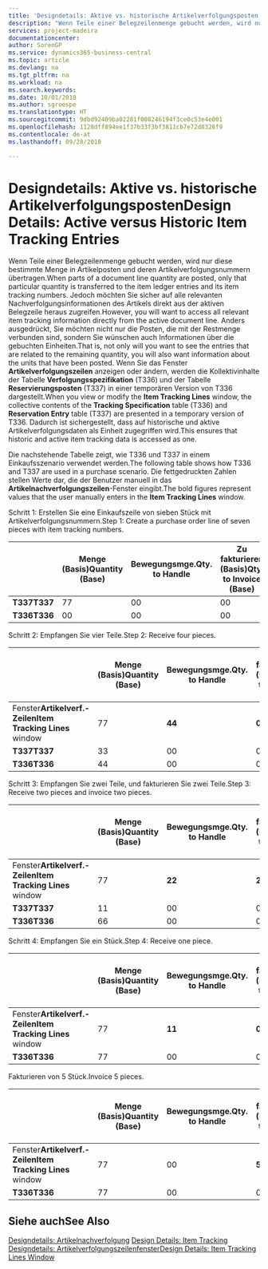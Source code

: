 ```yaml
---
title: 'Designdetails: Aktive vs. historische Artikelverfolgungsposten | Microsoft Docs'
description: "Wenn Teile einer Belegzeilenmenge gebucht werden, wird nur diese bestimmte Menge in Artikelposten und deren Artikelverfolgungsnummern übertragen. Jedoch möchten Sie sicher auf alle relevanten Nachverfolgungsinformationen des Artikels direkt aus der aktiven Belegzeile heraus zugreifen. Anders ausgedrückt, Sie möchten nicht nur die Posten, die mit der Restmenge verbunden sind, sondern Sie wünschen auch Informationen über die gebuchten Einheiten. Wenn Sie das Fenster **Artikelverfolgungszeilen** anzeigen oder ändern, werden die Kollektivinhalte der Tabelle **Verfolgungsspezifikation** (T336) und der Tabelle **Reservierungsposten** (T337) in einer temporären Version von T336 dargestellt. Dadurch ist sichergestellt, dass auf historische und aktive Artikelverfolgungsdaten als Einheit zugegriffen wird."
services: project-madeira
documentationcenter: 
author: SorenGP
ms.service: dynamics365-business-central
ms.topic: article
ms.devlang: na
ms.tgt_pltfrm: na
ms.workload: na
ms.search.keywords: 
ms.date: 10/01/2018
ms.author: sgroespe
ms.translationtype: HT
ms.sourcegitcommit: 9dbd92409ba02281f008246194f3ce0c53e4e001
ms.openlocfilehash: 1128dff894ee1f37b33f3bf3811cb7e72d8328f9
ms.contentlocale: de-at
ms.lasthandoff: 09/28/2018

---
```

# <a name="design-details-active-versus-historic-item-tracking-entries"></a><span data-ttu-id="11bfc-107">Designdetails: Aktive vs. historische Artikelverfolgungsposten</span><span class="sxs-lookup"><span data-stu-id="11bfc-107">Design Details: Active versus Historic Item Tracking Entries</span></span>
<span data-ttu-id="11bfc-108">Wenn Teile einer Belegzeilenmenge gebucht werden, wird nur diese bestimmte Menge in Artikelposten und deren Artikelverfolgungsnummern übertragen.</span><span class="sxs-lookup"><span data-stu-id="11bfc-108">When parts of a document line quantity are posted, only that particular quantity is transferred to the item ledger entries and its item tracking numbers.</span></span> <span data-ttu-id="11bfc-109">Jedoch möchten Sie sicher auf alle relevanten Nachverfolgungsinformationen des Artikels direkt aus der aktiven Belegzeile heraus zugreifen.</span><span class="sxs-lookup"><span data-stu-id="11bfc-109">However, you will want to access all relevant item tracking information directly from the active document line.</span></span> <span data-ttu-id="11bfc-110">Anders ausgedrückt, Sie möchten nicht nur die Posten, die mit der Restmenge verbunden sind, sondern Sie wünschen auch Informationen über die gebuchten Einheiten.</span><span class="sxs-lookup"><span data-stu-id="11bfc-110">That is, not only will you want to see the entries that are related to the remaining quantity, you will also want information about the units that have been posted.</span></span> <span data-ttu-id="11bfc-111">Wenn Sie das Fenster **Artikelverfolgungszeilen** anzeigen oder ändern, werden die Kollektivinhalte der Tabelle **Verfolgungsspezifikation** (T336) und der Tabelle **Reservierungsposten** (T337) in einer temporären Version von T336 dargestellt.</span><span class="sxs-lookup"><span data-stu-id="11bfc-111">When you view or modify the **Item Tracking Lines** window, the collective contents of the **Tracking Specification** table (T336) and **Reservation Entry** table (T337) are presented in a temporary version of T336.</span></span> <span data-ttu-id="11bfc-112">Dadurch ist sichergestellt, dass auf historische und aktive Artikelverfolgungsdaten als Einheit zugegriffen wird.</span><span class="sxs-lookup"><span data-stu-id="11bfc-112">This ensures that historic and active item tracking data is accessed as one.</span></span>  

 <span data-ttu-id="11bfc-113">Die nachstehende Tabelle zeigt, wie T336 und T337 in einem Einkaufsszenario verwendet werden.</span><span class="sxs-lookup"><span data-stu-id="11bfc-113">The following table shows how T336 and T337 are used in a purchase scenario.</span></span> <span data-ttu-id="11bfc-114">Die fettgedruckten Zahlen stellen Werte dar, die der Benutzer manuell in das **Artikelnachverfolgungszeilen**-Fenster eingibt.</span><span class="sxs-lookup"><span data-stu-id="11bfc-114">The bold figures represent values that the user manually enters in the **Item Tracking Lines** window.</span></span>  

 <span data-ttu-id="11bfc-115">Schritt 1: Erstellen Sie eine Einkaufszeile von sieben Stück mit Artikelverfolgungsnummern.</span><span class="sxs-lookup"><span data-stu-id="11bfc-115">Step 1: Create a purchase order line of seven pieces with item tracking numbers.</span></span>  

||<span data-ttu-id="11bfc-116">**Menge (Basis)**</span><span class="sxs-lookup"><span data-stu-id="11bfc-116">**Quantity (Base)**</span></span>|<span data-ttu-id="11bfc-117">**Bewegungsmge.**</span><span class="sxs-lookup"><span data-stu-id="11bfc-117">**Qty. to Handle**</span></span>|<span data-ttu-id="11bfc-118">**Zu fakturieren (Basis)**</span><span class="sxs-lookup"><span data-stu-id="11bfc-118">**Qty. to Invoice (Base)**</span></span>|<span data-ttu-id="11bfc-119">**Geb. Bewegungsmenge (Basis)**</span><span class="sxs-lookup"><span data-stu-id="11bfc-119">**Quantity Handled (Base)**</span></span>|<span data-ttu-id="11bfc-120">**Bereits berech. Menge (Basis)**</span><span class="sxs-lookup"><span data-stu-id="11bfc-120">**Quantity Invoiced (Base)**</span></span>|  
|-|----------------------------------------------|--------------------------------------------|------------------------------------------------------|-------------------------------------------------------|--------------------------------------------------------|  
|<span data-ttu-id="11bfc-121">**T337**</span><span class="sxs-lookup"><span data-stu-id="11bfc-121">**T337**</span></span>|<span data-ttu-id="11bfc-122">7</span><span class="sxs-lookup"><span data-stu-id="11bfc-122">7</span></span>|<span data-ttu-id="11bfc-123">0</span><span class="sxs-lookup"><span data-stu-id="11bfc-123">0</span></span>|<span data-ttu-id="11bfc-124">0</span><span class="sxs-lookup"><span data-stu-id="11bfc-124">0</span></span>|<span data-ttu-id="11bfc-125">0</span><span class="sxs-lookup"><span data-stu-id="11bfc-125">0</span></span>|<span data-ttu-id="11bfc-126">0</span><span class="sxs-lookup"><span data-stu-id="11bfc-126">0</span></span>|  
|<span data-ttu-id="11bfc-127">**T336**</span><span class="sxs-lookup"><span data-stu-id="11bfc-127">**T336**</span></span>|<span data-ttu-id="11bfc-128">0</span><span class="sxs-lookup"><span data-stu-id="11bfc-128">0</span></span>|<span data-ttu-id="11bfc-129">0</span><span class="sxs-lookup"><span data-stu-id="11bfc-129">0</span></span>|<span data-ttu-id="11bfc-130">0</span><span class="sxs-lookup"><span data-stu-id="11bfc-130">0</span></span>|<span data-ttu-id="11bfc-131">0</span><span class="sxs-lookup"><span data-stu-id="11bfc-131">0</span></span>|<span data-ttu-id="11bfc-132">0</span><span class="sxs-lookup"><span data-stu-id="11bfc-132">0</span></span>|  

 <span data-ttu-id="11bfc-133">Schritt 2: Empfangen Sie vier Teile.</span><span class="sxs-lookup"><span data-stu-id="11bfc-133">Step 2: Receive four pieces.</span></span>  

||<span data-ttu-id="11bfc-134">**Menge (Basis)**</span><span class="sxs-lookup"><span data-stu-id="11bfc-134">**Quantity (Base)**</span></span>|<span data-ttu-id="11bfc-135">**Bewegungsmge.**</span><span class="sxs-lookup"><span data-stu-id="11bfc-135">**Qty. to Handle**</span></span>|<span data-ttu-id="11bfc-136">**Zu fakturieren (Basis)**</span><span class="sxs-lookup"><span data-stu-id="11bfc-136">**Qty. to Invoice (Base)**</span></span>|<span data-ttu-id="11bfc-137">**Geb. Bewegungsmenge (Basis)**</span><span class="sxs-lookup"><span data-stu-id="11bfc-137">**Quantity Handled (Base)**</span></span>|<span data-ttu-id="11bfc-138">**Bereits berech. Menge (Basis)**</span><span class="sxs-lookup"><span data-stu-id="11bfc-138">**Quantity Invoiced (Base)**</span></span>|  
|-|----------------------------------------------|--------------------------------------------|------------------------------------------------------|-------------------------------------------------------|--------------------------------------------------------|  
|<span data-ttu-id="11bfc-139">Fenster**Artikelverf.-Zeilen**</span><span class="sxs-lookup"><span data-stu-id="11bfc-139">**Item Tracking Lines** window</span></span>|<span data-ttu-id="11bfc-140">7</span><span class="sxs-lookup"><span data-stu-id="11bfc-140">7</span></span>|<span data-ttu-id="11bfc-141">**4**</span><span class="sxs-lookup"><span data-stu-id="11bfc-141">**4**</span></span>|<span data-ttu-id="11bfc-142">**0**</span><span class="sxs-lookup"><span data-stu-id="11bfc-142">**0**</span></span>|<span data-ttu-id="11bfc-143">0</span><span class="sxs-lookup"><span data-stu-id="11bfc-143">0</span></span>|<span data-ttu-id="11bfc-144">0</span><span class="sxs-lookup"><span data-stu-id="11bfc-144">0</span></span>|  
|<span data-ttu-id="11bfc-145">**T337**</span><span class="sxs-lookup"><span data-stu-id="11bfc-145">**T337**</span></span>|<span data-ttu-id="11bfc-146">3</span><span class="sxs-lookup"><span data-stu-id="11bfc-146">3</span></span>|<span data-ttu-id="11bfc-147">0</span><span class="sxs-lookup"><span data-stu-id="11bfc-147">0</span></span>|<span data-ttu-id="11bfc-148">0</span><span class="sxs-lookup"><span data-stu-id="11bfc-148">0</span></span>|<span data-ttu-id="11bfc-149">0</span><span class="sxs-lookup"><span data-stu-id="11bfc-149">0</span></span>|<span data-ttu-id="11bfc-150">0</span><span class="sxs-lookup"><span data-stu-id="11bfc-150">0</span></span>|  
|<span data-ttu-id="11bfc-151">**T336**</span><span class="sxs-lookup"><span data-stu-id="11bfc-151">**T336**</span></span>|<span data-ttu-id="11bfc-152">4</span><span class="sxs-lookup"><span data-stu-id="11bfc-152">4</span></span>|<span data-ttu-id="11bfc-153">0</span><span class="sxs-lookup"><span data-stu-id="11bfc-153">0</span></span>|<span data-ttu-id="11bfc-154">0</span><span class="sxs-lookup"><span data-stu-id="11bfc-154">0</span></span>|<span data-ttu-id="11bfc-155">4</span><span class="sxs-lookup"><span data-stu-id="11bfc-155">4</span></span>|<span data-ttu-id="11bfc-156">0</span><span class="sxs-lookup"><span data-stu-id="11bfc-156">0</span></span>|  

 <span data-ttu-id="11bfc-157">Schritt 3: Empfangen Sie zwei Teile, und fakturieren Sie zwei Teile.</span><span class="sxs-lookup"><span data-stu-id="11bfc-157">Step 3: Receive two pieces and invoice two pieces.</span></span>  

||<span data-ttu-id="11bfc-158">**Menge (Basis)**</span><span class="sxs-lookup"><span data-stu-id="11bfc-158">**Quantity (Base)**</span></span>|<span data-ttu-id="11bfc-159">**Bewegungsmge.**</span><span class="sxs-lookup"><span data-stu-id="11bfc-159">**Qty. to Handle**</span></span>|<span data-ttu-id="11bfc-160">**Zu fakturieren (Basis)**</span><span class="sxs-lookup"><span data-stu-id="11bfc-160">**Qty. to Invoice (Base)**</span></span>|<span data-ttu-id="11bfc-161">**Geb. Bewegungsmenge (Basis)**</span><span class="sxs-lookup"><span data-stu-id="11bfc-161">**Quantity Handled (Base)**</span></span>|<span data-ttu-id="11bfc-162">**Bereits berech. Menge (Basis)**</span><span class="sxs-lookup"><span data-stu-id="11bfc-162">**Quantity Invoiced (Base)**</span></span>|  
|-|----------------------------------------------|--------------------------------------------|------------------------------------------------------|-------------------------------------------------------|--------------------------------------------------------|  
|<span data-ttu-id="11bfc-163">Fenster**Artikelverf.-Zeilen**</span><span class="sxs-lookup"><span data-stu-id="11bfc-163">**Item Tracking Lines** window</span></span>|<span data-ttu-id="11bfc-164">7</span><span class="sxs-lookup"><span data-stu-id="11bfc-164">7</span></span>|<span data-ttu-id="11bfc-165">**2**</span><span class="sxs-lookup"><span data-stu-id="11bfc-165">**2**</span></span>|<span data-ttu-id="11bfc-166">**2**</span><span class="sxs-lookup"><span data-stu-id="11bfc-166">**2**</span></span>|<span data-ttu-id="11bfc-167">4</span><span class="sxs-lookup"><span data-stu-id="11bfc-167">4</span></span>|<span data-ttu-id="11bfc-168">0</span><span class="sxs-lookup"><span data-stu-id="11bfc-168">0</span></span>|  
|<span data-ttu-id="11bfc-169">**T337**</span><span class="sxs-lookup"><span data-stu-id="11bfc-169">**T337**</span></span>|<span data-ttu-id="11bfc-170">1</span><span class="sxs-lookup"><span data-stu-id="11bfc-170">1</span></span>|<span data-ttu-id="11bfc-171">0</span><span class="sxs-lookup"><span data-stu-id="11bfc-171">0</span></span>|<span data-ttu-id="11bfc-172">0</span><span class="sxs-lookup"><span data-stu-id="11bfc-172">0</span></span>|<span data-ttu-id="11bfc-173">0</span><span class="sxs-lookup"><span data-stu-id="11bfc-173">0</span></span>|<span data-ttu-id="11bfc-174">0</span><span class="sxs-lookup"><span data-stu-id="11bfc-174">0</span></span>|  
|<span data-ttu-id="11bfc-175">**T336**</span><span class="sxs-lookup"><span data-stu-id="11bfc-175">**T336**</span></span>|<span data-ttu-id="11bfc-176">6</span><span class="sxs-lookup"><span data-stu-id="11bfc-176">6</span></span>|<span data-ttu-id="11bfc-177">0</span><span class="sxs-lookup"><span data-stu-id="11bfc-177">0</span></span>|<span data-ttu-id="11bfc-178">0</span><span class="sxs-lookup"><span data-stu-id="11bfc-178">0</span></span>|<span data-ttu-id="11bfc-179">6</span><span class="sxs-lookup"><span data-stu-id="11bfc-179">6</span></span>|<span data-ttu-id="11bfc-180">2</span><span class="sxs-lookup"><span data-stu-id="11bfc-180">2</span></span>|  

 <span data-ttu-id="11bfc-181">Schritt 4: Empfangen Sie ein Stück.</span><span class="sxs-lookup"><span data-stu-id="11bfc-181">Step 4: Receive one piece.</span></span>  

||<span data-ttu-id="11bfc-182">**Menge (Basis)**</span><span class="sxs-lookup"><span data-stu-id="11bfc-182">**Quantity (Base)**</span></span>|<span data-ttu-id="11bfc-183">**Bewegungsmge.**</span><span class="sxs-lookup"><span data-stu-id="11bfc-183">**Qty. to Handle**</span></span>|<span data-ttu-id="11bfc-184">**Zu fakturieren (Basis)**</span><span class="sxs-lookup"><span data-stu-id="11bfc-184">**Qty. to Invoice (Base)**</span></span>|<span data-ttu-id="11bfc-185">**Geb. Bewegungsmenge (Basis)**</span><span class="sxs-lookup"><span data-stu-id="11bfc-185">**Quantity Handled (Base)**</span></span>|<span data-ttu-id="11bfc-186">**Bereits berech. Menge (Basis)**</span><span class="sxs-lookup"><span data-stu-id="11bfc-186">**Quantity Invoiced (Base)**</span></span>|  
|-|----------------------------------------------|--------------------------------------------|------------------------------------------------------|-------------------------------------------------------|--------------------------------------------------------|  
|<span data-ttu-id="11bfc-187">Fenster**Artikelverf.-Zeilen**</span><span class="sxs-lookup"><span data-stu-id="11bfc-187">**Item Tracking Lines** window</span></span>|<span data-ttu-id="11bfc-188">7</span><span class="sxs-lookup"><span data-stu-id="11bfc-188">7</span></span>|<span data-ttu-id="11bfc-189">**1**</span><span class="sxs-lookup"><span data-stu-id="11bfc-189">**1**</span></span>|<span data-ttu-id="11bfc-190">**0**</span><span class="sxs-lookup"><span data-stu-id="11bfc-190">**0**</span></span>|<span data-ttu-id="11bfc-191">6</span><span class="sxs-lookup"><span data-stu-id="11bfc-191">6</span></span>|<span data-ttu-id="11bfc-192">2</span><span class="sxs-lookup"><span data-stu-id="11bfc-192">2</span></span>|  
|<span data-ttu-id="11bfc-193">**T336**</span><span class="sxs-lookup"><span data-stu-id="11bfc-193">**T336**</span></span>|<span data-ttu-id="11bfc-194">7</span><span class="sxs-lookup"><span data-stu-id="11bfc-194">7</span></span>|<span data-ttu-id="11bfc-195">0</span><span class="sxs-lookup"><span data-stu-id="11bfc-195">0</span></span>|<span data-ttu-id="11bfc-196">0</span><span class="sxs-lookup"><span data-stu-id="11bfc-196">0</span></span>|<span data-ttu-id="11bfc-197">7</span><span class="sxs-lookup"><span data-stu-id="11bfc-197">7</span></span>|<span data-ttu-id="11bfc-198">2</span><span class="sxs-lookup"><span data-stu-id="11bfc-198">2</span></span>|  

 <span data-ttu-id="11bfc-199">Fakturieren von 5 Stück.</span><span class="sxs-lookup"><span data-stu-id="11bfc-199">Invoice 5 pieces.</span></span>  

||<span data-ttu-id="11bfc-200">**Menge (Basis)**</span><span class="sxs-lookup"><span data-stu-id="11bfc-200">**Quantity (Base)**</span></span>|<span data-ttu-id="11bfc-201">**Bewegungsmge.**</span><span class="sxs-lookup"><span data-stu-id="11bfc-201">**Qty. to Handle**</span></span>|<span data-ttu-id="11bfc-202">**Zu fakturieren (Basis)**</span><span class="sxs-lookup"><span data-stu-id="11bfc-202">**Qty. to Invoice (Base)**</span></span>|<span data-ttu-id="11bfc-203">**Geb. Bewegungsmenge (Basis)**</span><span class="sxs-lookup"><span data-stu-id="11bfc-203">**Quantity Handled (Base)**</span></span>|<span data-ttu-id="11bfc-204">**Bereits berech. Menge (Basis)**</span><span class="sxs-lookup"><span data-stu-id="11bfc-204">**Quantity Invoiced (Base)**</span></span>|  
|-|----------------------------------------------|--------------------------------------------|------------------------------------------------------|-------------------------------------------------------|--------------------------------------------------------|  
|<span data-ttu-id="11bfc-205">Fenster**Artikelverf.-Zeilen**</span><span class="sxs-lookup"><span data-stu-id="11bfc-205">**Item Tracking Lines** window</span></span>|<span data-ttu-id="11bfc-206">7</span><span class="sxs-lookup"><span data-stu-id="11bfc-206">7</span></span>|<span data-ttu-id="11bfc-207">0</span><span class="sxs-lookup"><span data-stu-id="11bfc-207">0</span></span>|<span data-ttu-id="11bfc-208">**5**</span><span class="sxs-lookup"><span data-stu-id="11bfc-208">**5**</span></span>|<span data-ttu-id="11bfc-209">7</span><span class="sxs-lookup"><span data-stu-id="11bfc-209">7</span></span>|<span data-ttu-id="11bfc-210">2</span><span class="sxs-lookup"><span data-stu-id="11bfc-210">2</span></span>|  
|<span data-ttu-id="11bfc-211">**T336**</span><span class="sxs-lookup"><span data-stu-id="11bfc-211">**T336**</span></span>|<span data-ttu-id="11bfc-212">7</span><span class="sxs-lookup"><span data-stu-id="11bfc-212">7</span></span>|<span data-ttu-id="11bfc-213">0</span><span class="sxs-lookup"><span data-stu-id="11bfc-213">0</span></span>|<span data-ttu-id="11bfc-214">0</span><span class="sxs-lookup"><span data-stu-id="11bfc-214">0</span></span>|<span data-ttu-id="11bfc-215">7</span><span class="sxs-lookup"><span data-stu-id="11bfc-215">7</span></span>|<span data-ttu-id="11bfc-216">7</span><span class="sxs-lookup"><span data-stu-id="11bfc-216">7</span></span>|  

## <a name="see-also"></a><span data-ttu-id="11bfc-217">Siehe auch</span><span class="sxs-lookup"><span data-stu-id="11bfc-217">See Also</span></span>  
 <span data-ttu-id="11bfc-218">[Designdetails: Artikelnachverfolgung](design-details-item-tracking.md) </span><span class="sxs-lookup"><span data-stu-id="11bfc-218">[Design Details: Item Tracking](design-details-item-tracking.md) </span></span>  
 [<span data-ttu-id="11bfc-219">Designdetails: Artikelverfolgungszeilenfenster</span><span class="sxs-lookup"><span data-stu-id="11bfc-219">Design Details: Item Tracking Lines Window</span></span>](design-details-item-tracking-lines-window.md)

